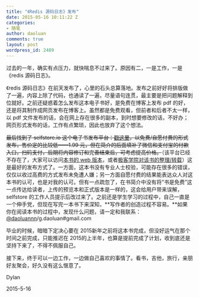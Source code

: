 ```yaml
---
title: "《Redis 源码日志》发布"
date: 2015-05-16 10:11:22 Z
categories:
- 随笔
author: daoluan
comments: true
layout: post
wordpress_id: 2489
---
```


过去的一年，确实有点压力，就快喘息不过来了。原因有二，一是工作，一是《redis 源码日志》。

《redis 源码日志》在前天发布了，心里的石头总算落地。发布之前好好将排版做了一遍，内容上除了代码，也通读了一遍，尽量语句连贯，最主要是把问题解释到位就好。之前还疑惑着怎么发布这本电子书好，是免费在博客上发布 pdf 的好，还是将其制作成网页发布在博客上。虽然都是免费观看，但前者和后者不太一样，以 pdf 文件发布的话，会在网上存在很多的副本，到时想要修改的话，不好办；网页形式发布的话，工作有点繁琐，因此也放弃了这个想法。

~~最后找到了 selfstore.io 这个电子书发布平台：[戳这里](https://selfstore.io/products/362)，以免费/自愿付费的形式发布，售价定的比较低——1.99 元，但在简介的后面填补了微信和支付宝的付款入口，扫码支付，后期将内容修订和完善结束后，可考虑提高价格。~~（该平台已经不存在了，大家可以访问[本书的 web 版本](http://daoluan.net/redis-source-note/)，或者[极客学院对该书的整理/转载](http://wiki.jikexueyuan.com/project/redis/)）这是最好的发布方式了。一方面，这本书没有专业人士校验，可能存在很多的错误，仅仅以收过高费的方式发布未免遭人嫌；另一方面自愿付费的结果能表达众人对这本书的认可，也是对我的认可。但有一点疏忽了，在书简介中没有将“书是免费”这一点传达给读者，上传的预览本和正式版本是一样的，这会给用户带来误解，selfstore 的工作人员提示后改过来了。之前还是学生学习的过程中，自己一直是一个伸手党，但现在写完一本书下来深知，**写作者的创造过程不容易。**如果你在阅读本书的过程中，发现什么问题，请一定和我联系：[@daoluannn](http://weibo.com/daoluanxiaozi)/g.daoluan#gmail.com

毕业的时候，暗暗下定决心要在 2015新年之前将这本书完成，但没好运气在那个时间之前完成，只能推迟在 2015的上半年，也算是提前完成了计划，收到底还是坚持下来了，不得不佩服自己。

接下来，终于可以一边工作，一边做自己喜欢的事情了。看书，吉他，旅行，亲朋好友聚会，好久没有这么惬意了。

Dylan

2015-5-16
